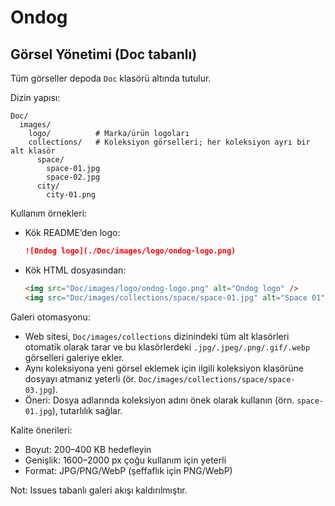 # Ondog

## Görsel Yönetimi (Doc tabanlı)

Tüm görseller depoda `Doc` klasörü altında tutulur.

Dizin yapısı:
```
Doc/
  images/
    logo/          # Marka/ürün logoları
    collections/   # Koleksiyon görselleri; her koleksiyon ayrı bir alt klasör
      space/
        space-01.jpg
        space-02.jpg
      city/
        city-01.png
```

Kullanım örnekleri:

- Kök README’den logo:
  ```markdown
  ![Ondog logo](./Doc/images/logo/ondog-logo.png)
  ```

- Kök HTML dosyasından:
  ```html
  <img src="Doc/images/logo/ondog-logo.png" alt="Ondog logo" />
  <img src="Doc/images/collections/space/space-01.jpg" alt="Space 01" />
  ```

Galeri otomasyonu:
- Web sitesi, `Doc/images/collections` dizinindeki tüm alt klasörleri otomatik olarak tarar ve bu klasörlerdeki `.jpg/.jpeg/.png/.gif/.webp` görselleri galeriye ekler.
- Aynı koleksiyona yeni görsel eklemek için ilgili koleksiyon klasörüne dosyayı atmanız yeterli (ör. `Doc/images/collections/space/space-03.jpg`).
- Öneri: Dosya adlarında koleksiyon adını önek olarak kullanın (örn. `space-01.jpg`), tutarlılık sağlar.

Kalite önerileri:
- Boyut: 200–400 KB hedefleyin
- Genişlik: 1600–2000 px çoğu kullanım için yeterli
- Format: JPG/PNG/WebP (şeffaflık için PNG/WebP)

Not: Issues tabanlı galeri akışı kaldırılmıştır.
